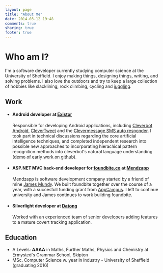 ```yaml
---
layout: page
title: "About Me"
date: 2014-03-12 19:48
comments: true
sharing: true
footer: true
---
```



Who am I?
=========

I'm a software developer currently studying computer science at the University of Sheffield. I enjoy making things, designing things, writing, and solving problems. I also love the outdoors and try to keep a large collection of hobbies like slacklining, rock climbing, cycling and [juggling](http://www.youtube.com/watch?v=3zJC3dYOOv4).

## Work

 - #### **Android developer at [Existor](http://www.existor.com/)**
   
   Responsible for developing Android applications, including [Cleverbot Android](https://play.google.com/store/apps/details?id=com.icogno.cleverbot), [CleverTweet](https://play.google.com/store/apps/details?id=com.existor.Clevertweeter) and the [Clevermessage SMS auto responder](https://play.google.com/store/apps/details?id=com.existor.clevermessageapp). I took part in technical discussions regarding the core artificial intelligence techniques, and completed independent research into possible new approaches to incorporating hierachical pattern recognition methods into cleverbot's natural language understanding ([demo of early work on github](https://github.com/georgepowell/markov_chain_visualisation)).
 
 - #### **ASP.NET MVC back-end developer for [foundbite.co](http://foundbite.co) at [Mendzapp](http://mendzapp.com/)**
   
   Mendzapp is software development company started by a friend of mine [James Mundy](http://about.me/JamesMundy). We built foundbite together over the course of a year, with a succesfull funding grant from [AppCampus](http://www.appcampus.fi). I left to continue university and James continues to work building foundbite.
 
 - #### **Silverlight developer at [Datong](http://www.datong.co.uk/)**
   
   Worked with an experienced team of senior developers adding features to a mature covert tracking application.

## Education

 - A Levels: **AAAA** in Maths, Further Maths, Physics and Chemistry at Ermysted's Grammar School, Skipton
 - MSc. Computer Science w. year in industry - University of Sheffield (graduating 2016)